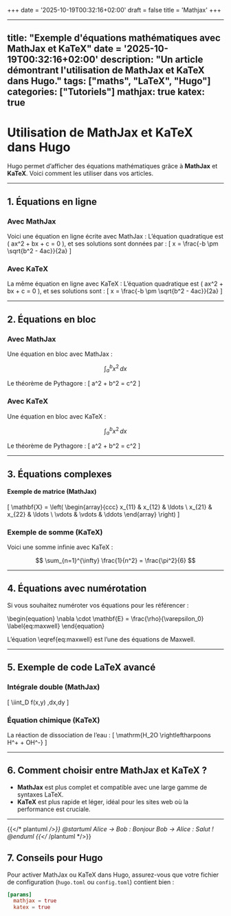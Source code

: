 +++
date = '2025-10-19T00:32:16+02:00'
draft = false
title = 'Mathjax'
+++

---
title: "Exemple d'équations mathématiques avec MathJax et KaTeX"
date = '2025-10-19T00:32:16+02:00'
description: "Un article démontrant l'utilisation de MathJax et KaTeX dans Hugo."
tags: ["maths", "LaTeX", "Hugo"]
categories: ["Tutoriels"]
mathjax: true
katex: true
---

# Utilisation de MathJax et KaTeX dans Hugo

Hugo permet d’afficher des équations mathématiques grâce à **MathJax** et **KaTeX**. Voici comment les utiliser dans vos articles.

---

## 1. Équations en ligne

### Avec MathJax
Voici une équation en ligne écrite avec MathJax :
L’équation quadratique est \( ax^2 + bx + c = 0 \), et ses solutions sont données par :
\[ x = \frac{-b \pm \sqrt{b^2 - 4ac}}{2a} \]

### Avec KaTeX
La même équation en ligne avec KaTeX :
L’équation quadratique est \( ax^2 + bx + c = 0 \), et ses solutions sont :
\[ x = \frac{-b \pm \sqrt{b^2 - 4ac}}{2a} \]

---

## 2. Équations en bloc

### Avec MathJax
Une équation en bloc avec MathJax :

$$
\int_{a}^{b} x^2 \,dx
$$

Le théorème de Pythagore :
\[ a^2 + b^2 = c^2 \]

### Avec KaTeX
Une équation en bloc avec KaTeX :

$$
\int_{a}^{b} x^2 \,dx
$$

Le théorème de Pythagore :
\[ a^2 + b^2 = c^2 \]

---

## 3. Équations complexes

#### Exemple de matrice (MathJax)
\[
\mathbf{X} = \left(
\begin{array}{ccc}
x_{11} & x_{12} & \ldots \\
x_{21} & x_{22} & \ldots \\
\vdots & \vdots & \ddots
\end{array}
\right)
\]

### Exemple de somme (KaTeX)
Voici une somme infinie avec KaTeX :

$$
\sum_{n=1}^{\infty} \frac{1}{n^2} = \frac{\pi^2}{6}
$$

---

## 4. Équations avec numérotation

Si vous souhaitez numéroter vos équations pour les référencer :

\begin{equation}
  \nabla \cdot \mathbf{E} = \frac{\rho}{\varepsilon_0}
  \label{eq:maxwell}
\end{equation}

L’équation \eqref{eq:maxwell} est l’une des équations de Maxwell.

---

## 5. Exemple de code LaTeX avancé

### Intégrale double (MathJax)
\[
\iint_D f(x,y) \,dx\,dy
\]

### Équation chimique (KaTeX)
La réaction de dissociation de l’eau :
\[
\mathrm{H_2O \rightleftharpoons H^+ + OH^-}
\]

---

## 6. Comment choisir entre MathJax et KaTeX ?

- **MathJax** est plus complet et compatible avec une large gamme de syntaxes LaTeX.
- **KaTeX** est plus rapide et léger, idéal pour les sites web où la performance est cruciale.

---

{{</* plantuml */>}}
@startuml
Alice -> Bob : Bonjour
Bob -> Alice : Salut !
@enduml
{{</* /plantuml */>}}


## 7. Conseils pour Hugo

Pour activer MathJax ou KaTeX dans Hugo, assurez-vous que votre fichier de configuration (`hugo.toml` ou `config.toml`) contient bien :

```toml
[params]
  mathjax = true
  katex = true



